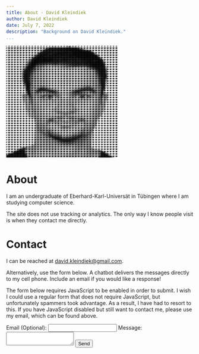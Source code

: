 ```yaml
---
title: About - David Kleindiek
author: David Kleindiek
date: July 7, 2022
description: "Background on David Kleindiek."
...
```


<img src="headshot.png" width="300" height="300" alt="Dithered headshot of Jacob Strieb" class="avatar">

# About
I am an undergraduate of Eberhard-Karl-Universät in Tübingen where I am studying computer science.
 
The site does not use tracking or analytics. The only way I know people visit
is when they contact me directly.

<!--
<div class="noscript">

Scammers have been using my name to try and steal Bitcoin. 

<span class="underline">I will never send emails asking for cryptocurrency or
offering to hack people.</span>

If you receive emails from people claiming to be me, please forward them to the
address listed below.
</div>
-->

# Contact

I can be reached at [david.kleindiek@gmail.com](mailto:david.kleindiek@gmail.com).

Alternatively, use the form below. A chatbot delivers the messages directly to
my cell phone. Include an email if you would like a response!

<div class="contact-form">
<noscript>
<p>
The form below requires JavaScript to be enabled in order to submit. I wish I could use a regular form that does not require JavaScript, but unfortunately spammers took advantage. As a result, I have had to resort to this. If you have JavaScript disabled but still want to contact me, please use my email, which can be found above.
</p>
</noscript>
<form onsubmit="submitForm(this); return false">
<label for="email">Email (Optional):
<input type="email" id="email" name="email" /></label>
<label for="text">Message:
<textarea minlength="1" maxlength="999" id="text" name="text"></textarea>
<button>Send</button>
<p class="alert" id="alert"></p>
</form>
</div>

<script type="text/javascript">
// Show that the message has been sent and clear the textarea
async function submitForm(form) {
  const message = (( form.email.value ? `From: ${form.email.value}\n` : "")
                   + `${form.text.value}`);

  const BOT_ID = "706deaf523f339bcee544e833b";
  fetch(`https://api.groupme.com/v3/bots/post?bot_id=${BOT_ID}`, {
    mode: "no-cors",
    method: "POST",
    headers: {
      "Content-Type": "application/json"
    },
    body: JSON.stringify({
      text: message,
    }),
  })
  .then(() => {
    form.email.value = "";
    form.text.value = "";
    const alert = form.querySelector("#alert");
    alert.innerText = "Sent!";
    alert.style.opacity = 1;
    setTimeout(() => alert.style.opacity = 0, 5000);
  });
}
</script>
